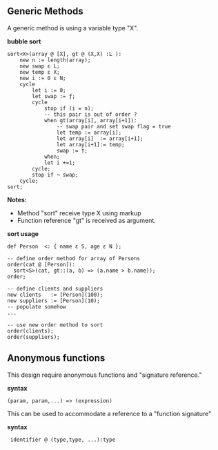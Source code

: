 ## Generic Methods

A generic method is using a variable type "X". 

**bubble sort**

```
sort<X>(array @ [X], gt @ (X,X) :L ):
    new n := length(array);
    new swap ε L;
    new temp ε X;
    new i := 0 ε N;
    cycle
        let i := 0;
        let swap := ƒ;
        cycle 
            stop if (i = n);
            -- this pair is out of order ?
            when gt(array[i], array[i+1]):
                -- swap pair and set swap flag = true
                let temp := array[i];
                let array[i]  := array[i+1];
                let array[i+1]:= temp;
                swap := †;
            when;
            let i +=1;
        cycle;
        stop if ¬ swap;
    cycle;
sort;
```

**Notes:**

* Method "sort" receive type X using markup <X> 
* Function reference "gt" is received as argument.

**sort usage**

```
def Person  <: { name ε S, age ε N };

-- define order method for array of Persons
order(cat @ [Person]):
  sort<S>(cat, gt::(a, b) => (a.name > b.name));
order;

-- define clients and suppliers
new clients   := [Person](100);
new suppliers := [Person](10);
-- populate somehow
...

-- use new order method to sort
order(clients);
order(suppliers);
```

## Anonymous functions

This design require anonymous functions and "signature reference."

**syntax**
```
(param, param,...) => (expression)
```

This can be used to accommodate a reference to a "function signature"

**syntax**
```
 identifier @ (type,type, ...):type
```

